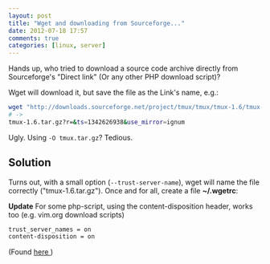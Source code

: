 ```yaml
---
layout: post
title: "Wget and downloading from Sourceforge..."
date: 2012-07-18 17:57
comments: true
categories: [linux, server]
---
```

Hands up, who tried to download a source code archive directly from Sourceforge's "Direct link" (Or any other PHP download script)?

Wget will download it, but save the file as the Link's name, e.g.:

```bash
wget "http://downloads.sourceforge.net/project/tmux/tmux/tmux-1.6/tmux-1.6.tar.gz?r=&ts=1342626938&use_mirror=ignum"
# ->
tmux-1.6.tar.gz?r=&ts=1342626938&use_mirror=ignum
```

Ugly. Using ``-O tmux.tar.gz``? Tedious.


## Solution
Turns out, with a small option (``--trust-server-name``), wget will name the file correctly ("tmux-1.6.tar.gz").
Once and for all, create a file **~/.wgetrc**:

**Update** For some php-script, using the content-disposition header, works too (e.g. vim.org download scripts)

```bash
trust_server_names = on
content-disposition = on
```

(Found [ here ](http://www.system-fuchs.de/2011/12/wget-sourceforge-co/))
